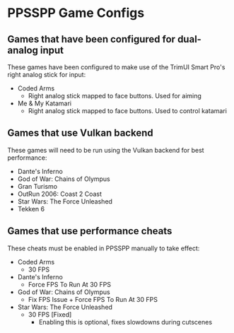 # PPSSPP Game Configs

## Games that have been configured for dual-analog input

These games have been configured to make use of the TrimUI Smart Pro's right analog stick for input:

* Coded Arms
    * Right analog stick mapped to face buttons. Used for aiming
* Me & My Katamari
    * Right analog stick mapped to face buttons. Used to control katamari

## Games that use Vulkan backend

These games will need to be run using the Vulkan backend for best performance:

* Dante's Inferno
* God of War: Chains of Olympus
* Gran Turismo
* OutRun 2006: Coast 2 Coast
* Star Wars: The Force Unleashed
* Tekken 6

## Games that use performance cheats

These cheats must be enabled in PPSSPP manually to take effect:

- Coded Arms
    * 30 FPS
- Dante's Inferno
    * Force FPS To Run At 30 FPS
- God of War: Chains of Olympus
    * Fix FPS Issue + Force FPS To Run At 30 FPS
- Star Wars: The Force Unleashed
    * 30 FPS [Fixed] 
        * Enabling this is optional, fixes slowdowns during cutscenes